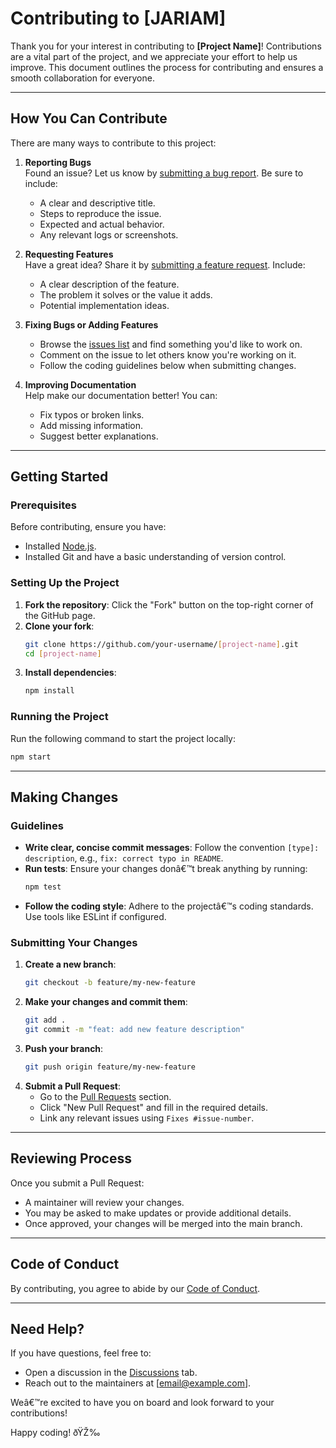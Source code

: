 
# Contributing to [JARIAM]

Thank you for your interest in contributing to **[Project Name]**! Contributions are a vital part of the project, and we appreciate your effort to help us improve. This document outlines the process for contributing and ensures a smooth collaboration for everyone.

---

## How You Can Contribute

There are many ways to contribute to this project:

1. **Reporting Bugs**  
   Found an issue? Let us know by [submitting a bug report](./.github/ISSUE_TEMPLATE/bug_report.md). Be sure to include:
   - A clear and descriptive title.
   - Steps to reproduce the issue.
   - Expected and actual behavior.
   - Any relevant logs or screenshots.

2. **Requesting Features**  
   Have a great idea? Share it by [submitting a feature request](./.github/ISSUE_TEMPLATE/feature_request.md). Include:
   - A clear description of the feature.
   - The problem it solves or the value it adds.
   - Potential implementation ideas.

3. **Fixing Bugs or Adding Features**  
   - Browse the [issues list](https://github.com/[your-repository]/issues) and find something you'd like to work on.
   - Comment on the issue to let others know you're working on it.
   - Follow the coding guidelines below when submitting changes.

4. **Improving Documentation**  
   Help make our documentation better! You can:
   - Fix typos or broken links.
   - Add missing information.
   - Suggest better explanations.

---

## Getting Started

### Prerequisites
Before contributing, ensure you have:
- Installed [Node.js](https://nodejs.org/).
- Installed Git and have a basic understanding of version control.

### Setting Up the Project
1. **Fork the repository**: Click the "Fork" button on the top-right corner of the GitHub page.
2. **Clone your fork**:
   ```bash
   git clone https://github.com/your-username/[project-name].git
   cd [project-name]
   ```
3. **Install dependencies**:
   ```bash
   npm install
   ```

### Running the Project
Run the following command to start the project locally:
```bash
npm start
```

---

## Making Changes

### Guidelines
- **Write clear, concise commit messages**: Follow the convention `[type]: description`, e.g., `fix: correct typo in README`.
- **Run tests**: Ensure your changes donâ€™t break anything by running:
  ```bash
  npm test
  ```
- **Follow the coding style**: Adhere to the projectâ€™s coding standards. Use tools like ESLint if configured.

### Submitting Your Changes
1. **Create a new branch**:
   ```bash
   git checkout -b feature/my-new-feature
   ```
2. **Make your changes and commit them**:
   ```bash
   git add .
   git commit -m "feat: add new feature description"
   ```
3. **Push your branch**:
   ```bash
   git push origin feature/my-new-feature
   ```
4. **Submit a Pull Request**:
   - Go to the [Pull Requests](https://github.com/[your-repository]/pulls) section.
   - Click "New Pull Request" and fill in the required details.
   - Link any relevant issues using `Fixes #issue-number`.

---

## Reviewing Process

Once you submit a Pull Request:
- A maintainer will review your changes.
- You may be asked to make updates or provide additional details.
- Once approved, your changes will be merged into the main branch.

---

## Code of Conduct

By contributing, you agree to abide by our [Code of Conduct](./CODE_OF_CONDUCT.md).

---

## Need Help?

If you have questions, feel free to:
- Open a discussion in the [Discussions](https://github.com/[your-repository]/discussions) tab.
- Reach out to the maintainers at [email@example.com].

Weâ€™re excited to have you on board and look forward to your contributions!

Happy coding! ðŸŽ‰